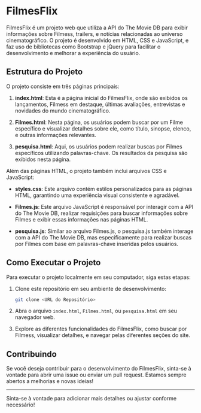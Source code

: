 
# FilmesFlix

FilmesFlix é um projeto web que utiliza a API do The Movie DB para exibir informações sobre Filmess, trailers, e notícias relacionadas ao universo cinematográfico. O projeto é desenvolvido em HTML, CSS e JavaScript, e faz uso de bibliotecas como Bootstrap e jQuery para facilitar o desenvolvimento e melhorar a experiência do usuário.

## Estrutura do Projeto

O projeto consiste em três páginas principais:

1. **index.html**: Esta é a página inicial do FilmesFlix, onde são exibidos os lançamentos, Filmess em destaque, últimas avaliações, entrevistas e novidades do mundo cinematográfico.

2. **Filmes.html**: Nesta página, os usuários podem buscar por um Filme específico e visualizar detalhes sobre ele, como título, sinopse, elenco, e outras informações relevantes.

3. **pesquisa.html**: Aqui, os usuários podem realizar buscas por Filmes específicos utilizando palavras-chave. Os resultados da pesquisa são exibidos nesta página.

Além das páginas HTML, o projeto também inclui arquivos CSS e JavaScript:

- **styles.css**: Este arquivo contém estilos personalizados para as páginas HTML, garantindo uma experiência visual consistente e agradável.

- **Filmes.js**: Este arquivo JavaScript é responsável por interagir com a API do The Movie DB, realizar requisições para buscar informações sobre Filmes e exibir essas informações nas páginas HTML.

- **pesquisa.js**: Similar ao arquivo Filmes.js, o pesquisa.js também interage com a API do The Movie DB, mas especificamente para realizar buscas por Filmes com base em palavras-chave inseridas pelos usuários.

## Como Executar o Projeto

Para executar o projeto localmente em seu computador, siga estas etapas:

1. Clone este repositório em seu ambiente de desenvolvimento:
   ```bash
   git clone <URL do Repositório>
   ```

2. Abra o arquivo `index.html`, `Filmes.html`, ou `pesquisa.html` em seu navegador web.

3. Explore as diferentes funcionalidades do FilmesFlix, como buscar por Filmess, visualizar detalhes, e navegar pelas diferentes seções do site.

## Contribuindo

Se você deseja contribuir para o desenvolvimento do FilmesFlix, sinta-se à vontade para abrir uma issue ou enviar um pull request. Estamos sempre abertos a melhorias e novas ideias!

---

Sinta-se à vontade para adicionar mais detalhes ou ajustar conforme necessário!
